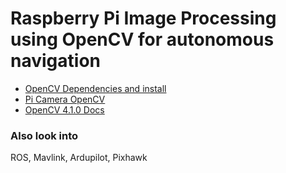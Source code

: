 # Raspberry Pi Image Processing using OpenCV for autonomous navigation
* [OpenCV Dependencies and install](https://www.pyimagesearch.com/2016/04/18/install-guide-raspberry-pi-3-raspbian-jessie-opencv-3/)
* [Pi Camera OpenCV](https://www.pyimagesearch.com/2015/03/30/accessing-the-raspberry-pi-camera-with-opencv-and-python/)
* [OpenCV 4.1.0 Docs](https://docs.opencv.org/4.1.0/)

### Also look into
ROS, Mavlink, Ardupilot, Pixhawk
